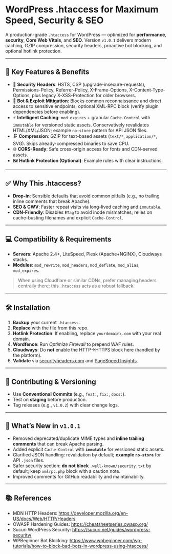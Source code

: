 # WordPress .htaccess for Maximum Speed, Security & SEO

A production-grade `.htaccess` for WordPress — optimized for **performance**, **security**, **Core Web Vitals**, and **SEO**. Version `v1.0.1` delivers modern caching, GZIP compression, security headers, proactive bot blocking, and optional hotlink protection.

---

## 🚀 Key Features & Benefits

- 🔐 **Security Headers**: HSTS, CSP (upgrade-insecure-requests), Permissions-Policy, Referrer-Policy, X-Frame-Options, X-Content-Type-Options, plus legacy X-XSS-Protection for older browsers.
- 🚫 **Bot & Exploit Mitigation**: Blocks common reconnaissance and direct access to sensitive endpoints; optional XML-RPC block (verify plugin dependencies before enabling).
- ⚡ **Intelligent Caching**: `mod_expires` + granular `Cache-Control` with `immutable` for versioned static assets. Conservatively revalidates HTML/XML/JSON; example `no-store` pattern for API JSON files.
- 🗜️ **Compression**: GZIP for text-based assets (`text/*`, `application/*`, SVG). Skips already-compressed binaries to save CPU.
- 🌐 **CORS-Ready**: Safe cross-origin access for fonts and CDN-served assets.
- 🖼️ **Hotlink Protection (Optional)**: Example rules with clear instructions.

---

## ✅ Why This .htaccess?

- **Drop-in**: Sensible defaults that avoid common pitfalls (e.g., no trailing inline comments that break Apache).
- **SEO & CWV**: Faster repeat visits via long-lived caching and `immutable`.
- **CDN-Friendly**: Disables `ETag` to avoid inode mismatches; relies on cache-busting filenames and explicit `Cache-Control`.

---

## 💻 Compatibility & Requirements

- **Servers**: Apache 2.4+, LiteSpeed, Plesk (Apache+NGINX), Cloudways stacks.
- **Modules**: `mod_rewrite`, `mod_headers`, `mod_deflate`, `mod_alias`, `mod_expires`.

> When using Cloudflare or similar CDNs, prefer managing headers centrally there; this `.htaccess` acts as a robust fallback.

---

## 🛠 Installation

1. **Backup** your current `.htaccess`.
2. **Replace** with the file from this repo.
3. **Hotlink Protection**: If enabling, replace `yourdomain\.com` with your real domain.
4. **Wordfence**: Run *Optimize Firewall* to prepend WAF rules.
5. **Cloudways**: Do **not** enable the HTTP→HTTPS block here (handled by the platform).
6. **Validate** via [securityheaders.com](https://securityheaders.com) and [PageSpeed Insights](https://pagespeed.web.dev/).

---

## 🔄 Contributing & Versioning

- Use **Conventional Commits** (e.g., `feat:`, `fix:`, `docs:`).
- Test on **staging** before production.
- Tag releases (e.g., `v1.0.2`) with clear change logs.

---

## 📌 What’s New in `v1.0.1`

- Removed deprecated/duplicate MIME types and **inline trailing comments** that can break Apache parsing.
- Added explicit `Cache-Control` with **`immutable`** for versioned static assets.
- Clarified JSON handling: revalidation by default; **example `no-store`** for API `.json` files.
- Safer security section: **do not block** `.well-known/security.txt` by default; keep `xmlrpc.php` block with a caution note.
- Improved comments for GitHub readability and maintainability.

---

## 📚 References

- MDN HTTP Headers: https://developer.mozilla.org/en-US/docs/Web/HTTP/Headers  
- OWASP Hardening Guides: https://cheatsheetseries.owasp.org/  
- Sucuri WordPress Security: https://sucuri.net/guides/wordpress-security/  
- WPBeginner Bot Blocking: https://www.wpbeginner.com/wp-tutorials/how-to-block-bad-bots-in-wordpress-using-htaccess/
